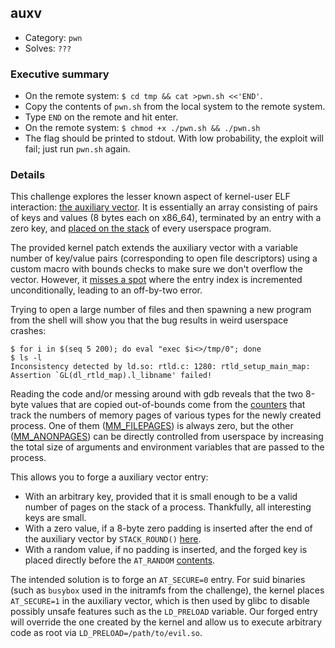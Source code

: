 ## auxv

* Category: `pwn`
* Solves: `???`

### Executive summary

* On the remote system: `$ cd tmp && cat >pwn.sh <<'END'`.
* Copy the contents of `pwn.sh` from the local system to the remote system.
* Type `END` on the remote and hit enter.
* On the remote system: `$ chmod +x ./pwn.sh && ./pwn.sh`
* The flag should be printed to stdout. With low probability, the exploit will fail; just run `pwn.sh` again.

### Details

This challenge explores the lesser known aspect of kernel-user ELF interaction: [the auxiliary vector](https://man7.org/linux/man-pages/man3/getauxval.3.html).
It is essentially an array consisting of pairs of keys and values (8 bytes each on x86_64), terminated by an entry with a zero key, and [placed on the stack](https://iq.thc.org/how-does-linux-start-a-process) of every userspace program.

The provided kernel patch extends the auxiliary vector with a variable number of key/value pairs (corresponding to open file descriptors) using a custom macro with bounds checks to make sure we don't overflow the vector. However, it [misses a spot](https://elixir.bootlin.com/linux/v6.1.69/source/fs/binfmt_elf.c#L297) where the entry index is incremented unconditionally, leading to an off-by-two error.

Trying to open a large number of files and then spawning a new program from the shell will show you that the bug results in weird userspace crashes:
```
$ for i in $(seq 5 200); do eval "exec $i<>/tmp/0"; done
$ ls -l
Inconsistency detected by ld.so: rtld.c: 1280: rtld_setup_main_map: Assertion `GL(dl_rtld_map).l_libname' failed!
```

Reading the code and/or messing around with gdb reveals that the two 8-byte values that are copied out-of-bounds come from the [counters](https://elixir.bootlin.com/linux/v6.1.69/source/include/linux/mm_types_task.h#L49) that track the numbers of memory pages of various types for the newly created process. One of them ([MM_FILEPAGES](https://elixir.bootlin.com/linux/v6.1.69/source/include/linux/mm_types_task.h#L32)) is always zero, but the other ([MM_ANONPAGES](https://elixir.bootlin.com/linux/v6.1.69/source/include/linux/mm_types_task.h#L33)) can be directly controlled from userspace by increasing the total size of arguments and environment variables that are passed to the process.

This allows you to forge a auxiliary vector entry:
  * With an arbitrary key, provided that it is small enough to be a valid number of pages on the stack of a process. Thankfully, all interesting keys are small.
  * With a zero value, if a 8-byte zero padding is inserted after the end of the auxiliary vector by `STACK_ROUND()` [here](https://elixir.bootlin.com/linux/v6.1.69/source/fs/binfmt_elf.c#L303).
  * With a random value, if no padding is inserted, and the forged key is placed directly before the `AT_RANDOM` [contents](https://elixir.bootlin.com/linux/v6.1.69/source/fs/binfmt_elf.c#L238).

The intended solution is to forge an `AT_SECURE=0` entry. For suid binaries (such as `busybox` used in the initramfs from the challenge), the kernel places `AT_SECURE=1` in the auxiliary vector, which is then used by glibc to disable possibly unsafe features such as the `LD_PRELOAD` variable. Our forged entry will override the one created by the kernel and allow us to execute arbitrary code as root via `LD_PRELOAD=/path/to/evil.so`.